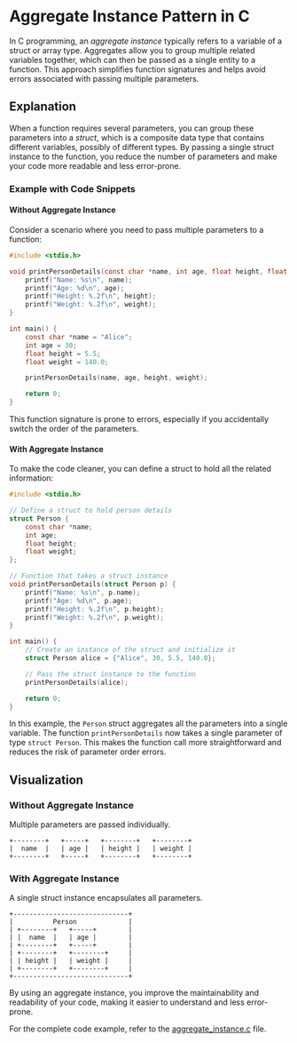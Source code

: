 # Aggregate Instance Pattern in C

In C programming, an _aggregate instance_ typically refers to a variable of a struct or array type. Aggregates allow you to group multiple related variables together, which can then be passed as a single entity to a function. This approach simplifies function signatures and helps avoid errors associated with passing multiple parameters.

## Explanation

When a function requires several parameters, you can group these parameters into a _struct_, which is a composite data type that contains different variables, possibly of different types. By passing a single struct instance to the function, you reduce the number of parameters and make your code more readable and less error-prone.

### Example with Code Snippets

#### Without Aggregate Instance

Consider a scenario where you need to pass multiple parameters to a function:

```c
#include <stdio.h>

void printPersonDetails(const char *name, int age, float height, float weight) {
    printf("Name: %s\n", name);
    printf("Age: %d\n", age);
    printf("Height: %.2f\n", height);
    printf("Weight: %.2f\n", weight);
}

int main() {
    const char *name = "Alice";
    int age = 30;
    float height = 5.5;
    float weight = 140.0;

    printPersonDetails(name, age, height, weight);

    return 0;
}
```

This function signature is prone to errors, especially if you accidentally switch the order of the parameters.

#### With Aggregate Instance

To make the code cleaner, you can define a struct to hold all the related information:

```c
#include <stdio.h>

// Define a struct to hold person details
struct Person {
    const char *name;
    int age;
    float height;
    float weight;
};

// Function that takes a struct instance
void printPersonDetails(struct Person p) {
    printf("Name: %s\n", p.name);
    printf("Age: %d\n", p.age);
    printf("Height: %.2f\n", p.height);
    printf("Weight: %.2f\n", p.weight);
}

int main() {
    // Create an instance of the struct and initialize it
    struct Person alice = {"Alice", 30, 5.5, 140.0};

    // Pass the struct instance to the function
    printPersonDetails(alice);

    return 0;
}
```

In this example, the `Person` struct aggregates all the parameters into a single variable. The function `printPersonDetails` now takes a single parameter of type `struct Person`. This makes the function call more straightforward and reduces the risk of parameter order errors.

## Visualization

### Without Aggregate Instance

Multiple parameters are passed individually.

```
+--------+   +-----+   +--------+   +--------+
|  name  |   | age |   | height |   | weight |
+--------+   +-----+   +--------+   +--------+
```

### With Aggregate Instance

A single struct instance encapsulates all parameters.

```
+-----------------------------+
|          Person             |
| +--------+   +-----+        |
| |  name  |   | age |        |
| +--------+   +-----+        |
| +--------+   +--------+     |
| | height |   | weight |     |
| +--------+   +--------+     |
+-----------------------------+
```

By using an aggregate instance, you improve the maintainability and readability of your code, making it easier to understand and less error-prone.

For the complete code example, refer to the [aggregate_instance.c](../aggregate_instance.c) file.
